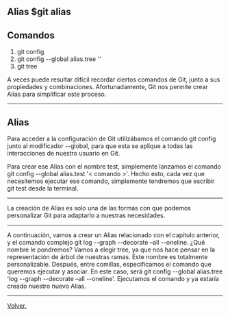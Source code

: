 ## Alias $git alias

## Comandos
1) git config
2) git config --global alias.tree '<comando>'
3) git tree

A veces puede resultar difícil recordar ciertos comandos de Git, junto a sus propiedades y combinaciones.
Afortunadamente, Git nos permite crear Alias para simplificar este proceso.

---

## Alias

Para acceder a la configuración de Git utilizábamos el
comando git config junto al modificador --global, para que esta se aplique a todas las interacciones de
nuestro usuario en Git.

Para crear ese Alias con el nombre test, simplemente
lanzamos el comando git config --global alias.test
'< comando >'. Hecho esto, cada vez que necesitemos ejecutar ese comando, simplemente tendremos que escribir
git test desde la terminal.

---

La creación de Alias es solo una de las formas con que
podemos personalizar Git para adaptarlo a nuestras
necesidades.

---

A continuación, vamos a crear un Alias relacionado con
el capítulo anterior, y el comando complejo git log
--graph --decorate –all --oneline. ¿Qué nombre
le pondremos? Vamos a elegir tree, ya que nos hace
pensar en la representación de árbol de nuestras ramas.
Este nombre es totalmente personalizable. Después,
entre comillas, especificamos el comando que queremos
ejecutar y asociar. En este caso, será git config
--global alias.tree 'log --graph --decorate –all
--oneline'. Ejecutamos el comando y ya estaría creado
nuestro nuevo Alias.

---
[Volver.](https://github.com/megagringa/Git-GitHub)